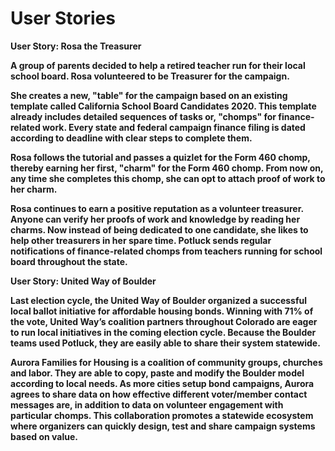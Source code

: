 # User Stories

**User Story: Rosa the Treasurer**

**A group of parents decided to help a retired teacher run for their local school board. Rosa volunteered to be Treasurer for the campaign.** 

**She creates a new, "table" for the campaign based on an existing template called California School Board Candidates 2020. This template already includes detailed sequences of tasks or, "chomps" for finance-related work. Every state and federal campaign finance filing is dated according to deadline with clear steps to complete them.**

**Rosa follows the tutorial and passes a quizlet for the Form 460 chomp, thereby earning her first, "charm" for the Form 460 chomp. From now on, any time she completes this chomp, she can opt to attach proof of work to her charm.** 

**Rosa continues to earn a positive reputation as a volunteer treasurer. Anyone can verify her proofs of work and knowledge by reading her charms. Now instead of being dedicated to one candidate, she likes to help other treasurers in her spare time. Potluck sends regular notifications of finance-related chomps from teachers running for school board throughout the state.** 

**User Story: United Way of Boulder**

**Last election cycle, the United Way of Boulder organized a successful local ballot initiative for affordable housing bonds. Winning with 71% of the vote, United Way’s coalition partners throughout Colorado are eager to run local initiatives in the coming election cycle. Because the Boulder teams used Potluck, they are easily able to share their system statewide.**

**Aurora Families for Housing is a coalition of community groups, churches and labor. They are able to copy, paste and modify the Boulder model according to local needs. As more cities setup bond campaigns, Aurora agrees to share data on how effective different voter/member contact messages are, in addition to data on volunteer engagement with particular chomps. This collaboration promotes a statewide ecosystem where organizers can quickly design, test and share campaign systems based on value.**  


